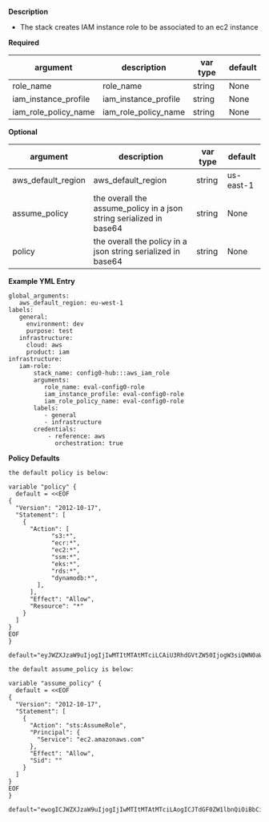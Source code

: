 **Description**
  - The stack creates IAM instance role to be associated to an ec2 instance

**Required**

| argument      | description                            | var type | default      |
| ------------- | -------------------------------------- | -------- | ------------ |
| role_name   | role_name                  | string   | None         |
| iam_instance_profile   | iam_instance_profile                  | string   | None         |
| iam_role_policy_name   | iam_role_policy_name                  | string   | None         |

**Optional**

| argument           | description                            | var type |  default      |
| ------------- | -------------------------------------- | -------- | ------------ |
| aws_default_region   | aws_default_region   | string   | us-east-1         |
| assume_policy   | the overall the assume_policy in a json string serialized in base64    | string   | None         |
| policy   | the overall the policy in a json string serialized in base64    | string   | None         |

**Example YML Entry**
```
global_arguments:
   aws_default_region: eu-west-1
labels:
   general:
     environment: dev
     purpose: test
   infrastructure:
     cloud: aws
     product: iam
infrastructure:
   iam-role:
       stack_name: config0-hub:::aws_iam_role
       arguments:
          role_name: eval-config0-role
          iam_instance_profile: eval-config0-role
          iam_role_policy_name: eval-config0-role
       labels:
          - general
          - infrastructure
       credentials:
           - reference: aws
             orchestration: true
```

**Policy Defaults**
```
the default policy is below:

variable "policy" {
  default = <<EOF
{
  "Version": "2012-10-17",
  "Statement": [
    {
      "Action": [
            "s3:*",
            "ecr:*",
            "ec2:*",
            "ssm:*",
            "eks:*",
            "rds:*",
            "dynamodb:*",
        ],
      ],
      "Effect": "Allow",
      "Resource": "*"
    }
  ]
}
EOF
}

default="eyJWZXJzaW9uIjogIjIwMTItMTAtMTciLCAiU3RhdGVtZW50IjogW3siQWN0aW9uIjogWyJzMzoqIiwgImVjcjoqIiwgImVjMjoqIiwgInNzbToqIiwgImVrczoqIiwgInJkczoqIiwgImR5bmFtb2RiOioiXSwgIlJlc291cmNlIjogIioiLCAiRWZmZWN0IjogIkFsbG93In1dfQ=="

the default assume_policy is below:

variable "assume_policy" {
  default = <<EOF
{
  "Version": "2012-10-17",
  "Statement": [
    {
      "Action": "sts:AssumeRole",
      "Principal": {
        "Service": "ec2.amazonaws.com"
      },
      "Effect": "Allow",
      "Sid": ""
    }
  ]
}
EOF
}

default="ewogICJWZXJzaW9uIjogIjIwMTItMTAtMTciLAogICJTdGF0ZW1lbnQiOiBbCiAgICB7CiAgICAgICJBY3Rpb24iOiAic3RzOkFzc3VtZVJvbGUiLAogICAgICAiUHJpbmNpcGFsIjogewogICAgICAgICJTZXJ2aWNlIjogImVjMi5hbWF6b25hd3MuY29tIgogICAgICB9LAogICAgICAiRWZmZWN0IjogIkFsbG93IiwKICAgICAgIlNpZCI6ICIiCiAgICB9CiAgXQp9Cg=="

```
